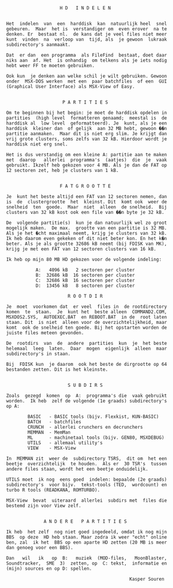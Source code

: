                               H D   I N D E L E N 
                                                   
          
          Het  indelen  van  een  harddisk  kan  natuurlijk heel  snel 
          gebeuren.  Maar  het is  verstandiger om  even erover  na te 
          denken. Er  bestaat nl.  de kans dat je veel files niet meer 
          kunt  vinden  na  verloop van  tijd, als  je gewoon  lukraak 
          subdirectory's aanmaakt.
          
          Dat  er dan  een programma  als FileFind  bestaat, doet daar 
          niks aan  af. Het  is onhandig  om telkens als je iets nodig 
          hebt weer FF te moeten gebruiken.
          
          Ook kun  je denken aan welke schil je wilt gebruiken. Gewoon 
          onder  MSX-DOS werken  met een  paar batchfiles  of een  GUI 
          (Graphical User Interface) als MSX-View of Easy.
          
          
                               P A R T I T I E S 
          
          Om te beginnen bij het begin: je moet de harddisk opdelen in 
          partities  (high level  formatteren genaamd;  meestal is  de 
          harddisk al  low level  geformatteerd). Je  kunt, als je een 
          harddisk  kleiner dan  of gelijk  aan 32 MB hebt, gewoon ��n 
          partitie aanmaken.  Maar dit is niet erg slim. Je krijgt dan 
          vrij grote clusters, soms zelfs van 32 kB. Hierdoor wordt je 
          harddisk niet erg snel.
          
          Het is dus verstandig om een kleine A: partitie aan te maken 
          met  daarop   allerlei  programma's  (aatjes)  die  je  vaak 
          gebruikt. Ikzelf heb gekozen voor 4 MB. Als je dan de FAT op 
          12 sectoren zet, heb je clusters van 1 kB.
          
          
                              F A T G R O O T T E 
          
          Je  kunt het beste altijd een FAT van 12 sectoren nemen, dan 
          is  de  clustergrootte  het  kleinst. Dit  komt ook  weer de 
          snelheid  ten  goede.  Maar  niet  alleen  de snelheid.  Bij 
          clusters van 32 kB kost ook een file van ��n byte je 32 kB.
          
          De  volgende partitie(s)  kun je dan natuurlijk wel zo groot 
          mogelijk maken.  De max.  grootte van een partitie is 32 MB. 
          Als je het �cht maximaal neemt, krijg je clusters van 32 kB. 
          Ik heb daarom even gekeken of dit niet beter kon. En het k�n 
          beter. Als je als grootte 32686 kB neemt (bij FDISK van MK), 
          krijg je met een FAT van 12 sectoren clusters van 16 kB.
          
          Ik heb op mijn 80 MB HD gekozen voor de volgende indeling:
          
                     A:   4096 kB   2 sectoren per cluster
                     B:  32686 kB  16 sectoren per cluster
                     C:  32686 kB  16 sectoren per cluster
                     D:  13456 kB   8 sectoren per cluster
          
                                 R O O T D I R 
          
          Je  moet  voorkomen dat  er veel  files in  de rootdirectory 
          komen  te  staan.  Je  kunt het  beste alleen  COMMAND2.COM, 
          MSXDOS2.SYS,  AUTOEXEC.BAT  en REBOOT.BAT  in de  root laten 
          staan. Dit  is niet  alleen voor de overzichtelijkheid, maar 
          komt  ook de snelheid ten goede. Bij het opstarten worden de 
          juiste files meteen gevonden.
          
          De  rootdirs  van  de  andere  partities  kun  je  het beste 
          helemaal  leeg  laten.  Daar  mogen  eigenlijk  alleen  maar 
          subdirectory's in staan.
          
          Bij  FDISK kun  je daarom  ook het beste de dirgrootte op 64 
          bestanden zetten. Dit is het kleinste.
          
          
                                 S U B D I R S 
          
          Zoals  gezegd  komen  op  A:  programma's die  vaak gebruikt 
          worden.  Ik heb  zelf de volgende (1e graads) subdirectory's 
          op A:
          
                  BASIC   - BASIC tools (bijv. Flexkist, KUN-BASIC)
                  BATCH   - batchfiles
                  CRUNCH  - allerlei crunchers en decrunchers
                  MEMMAN  - MemMan
                  ML      - machinetaal tools (bijv. GEN80, MSXDEBUG)
                  UTILS   - allemaal utility's
                  VIEW    - MSX-View
          
          In  MEMMAN zit  weer de  subdirectory TSRS,  dit om  het een 
          beetje  overzichtelijk  te houden.  Als er  30 TSR's  tussen 
          andere files staan, wordt het een beetje onduidelijk.
          
          UTILS moet  ik nog  eens goed  indelen: bepaalde (2e graads) 
          subdirectory's  voor bijv.  tekst-tools (TED,  wordcount) en 
          turbo R tools (READKANA, ROMTURBO).
          
          MSX-View  bevat  uiteraard  allerlei  subdirs met  files die 
          bestemd zijn voor View zelf.
          
          
                        A N D E R E   P A R T I T I E S 
          
          Ik heb  het zelf  nog niet goed ingedeeld, omdat ik nog mijn 
          BBS  op deze  HD heb staan. Maar zodra ik weer "echt" online 
          ben, zal  ik het  BBS op een aparte HD zetten (20 MB is meer 
          dan genoeg voor een BBS).
          
          Dan   wil   ik   op  B:   muziek  (MOD-files,   MoonBlaster, 
          Soundtracker,  SME  3)  zetten, op  C: tekst,  informatie en 
          (mijn) sources en op D: spellen.
          
                                                        Kasper Souren
